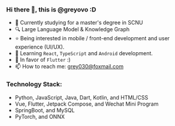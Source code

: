 ### Hi there 👋, this is @greyovo :D

- 🌱 Currently studying for a master's degree in SCNU
- 🔍 Large Language Model & Knowledge Graph
- ⭐ Being interested in mobile / front-end development and user experience (UI/UX).
- 📖 Learning `React`, `TypeScript` and `Android` development.
- 🩵 In favor of `Flutter` :)
- 📫 How to reach me: grey030@foxmail.com

### Technology Stack: 

- Python, JavaScript, Java, Dart, Kotlin, and HTML/CSS
- Vue, Flutter, Jetpack Compose, and Wechat Mini Program
- SpringBoot, and MySQL
- PyTorch, and ONNX

